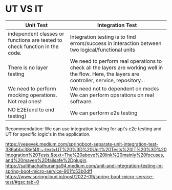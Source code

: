 # UT VS IT
| Unit Test  | Integration Test |
| ------------- | ------------- |
| independent classes or functions are tested to check function in the code. | Integration testing is to find errors/success in interaction between two logical/functional units  |
| There is no layer testing  | We need to perform real operations to check all the layers are working well in the flow. Here, the layers are controller, service, repository…  |
| We need to perform mocking operations. Not real ones!  | We need not to dependent on mocks We can perform operations on real software. |
| NO E2E(end to end testing) | We can perform e2e testing |


Recommendation: We can use integration testing for api's e2e testing and UT for specific logic's in the application.


https://veeevek.medium.com/springboot-separate-unit-integration-test-336abbc38ef4#:~:text=UT%20%3D%20Unit%20Tests%20IT%20%3D%20Integration%20Tests.&text=The%20above%20link%20mainly%20focuses,and%20maven%2Dfailsafe%2Dplugin.  
https://salithachathuranga94.medium.com/unit-and-integration-testing-in-spring-boot-micro-service-901fc53b0dff  
https://www.springcloud.io/post/2022-09/spring-boot-micro-service-test/#gsc.tab=0  
